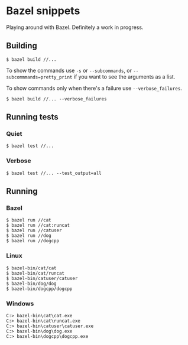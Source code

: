 # Bazel snippets
Playing around with Bazel. Definitely a work in progress.

## Building

```
$ bazel build //...
```

To show the commands use `-s` or `--subcommands`, or `--subcommmands=pretty_print` if you want to see the arguments as a list.


To show commands only when there's a failure use `--verbose_failures`.
```
$ bazel build //... --verbose_failures
```

## Running tests

### Quiet
```
$ bazel test //...
```

### Verbose
```
$ bazel test //... --test_output=all
```

## Running
### Bazel
```
$ bazel run //cat
$ bazel run //cat:runcat
$ bazel run //catuser
$ bazel run //dog
$ bazel run //dogcpp
```

### Linux
```
$ bazel-bin/cat/cat
$ bazel-bin/cat/runcat
$ bazel-bin/catuser/catuser
$ bazel-bin/dog/dog
$ bazel-bin/dogcpp/dogcpp
```

### Windows
```
C:> bazel-bin\cat\cat.exe
C:> bazel-bin\cat\runcat.exe
C:> bazel-bin\catuser\catuser.exe
C:> bazel-bin\dog\dog.exe
C:> bazel-bin\dogcpp\dogcpp.exe
```
